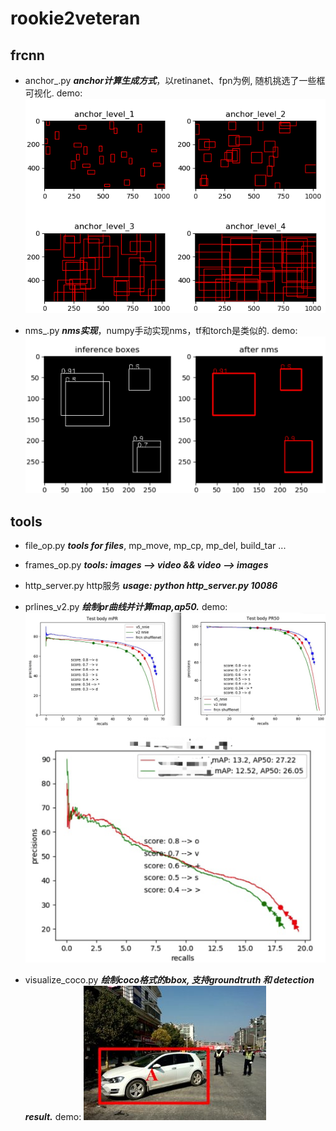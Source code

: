 # rookie2veteran

## frcnn

* anchor_.py
***anchor计算生成方式***，以retinanet、fpn为例, 随机挑选了一些框可视化. demo: 
![avatar](./fig/anchor_demo.png)

* nms_.py
***nms实现***，numpy手动实现nms，tf和torch是类似的. demo: 
![avatar](./fig/nms_demo.png)

## tools

* file_op.py 
***tools for files***, mp_move, mp_cp, mp_del, build_tar ...

* frames_op.py 
***tools: images --> video && video --> images***

* http_server.py 
http服务 ***usage: python http_server.py 10086***

* prlines_v2.py 
***绘制pr曲线并计算map,ap50.*** demo: 
![avatar](./fig/prlines_demo2.png)
![avatar](./fig/prlines_demo.png)

* visualize_coco.py 
***绘制coco格式的bbox, 支持groundtruth 和 detection result.*** demo: 
![avatar](./fig/visualize_demo.jpg)



